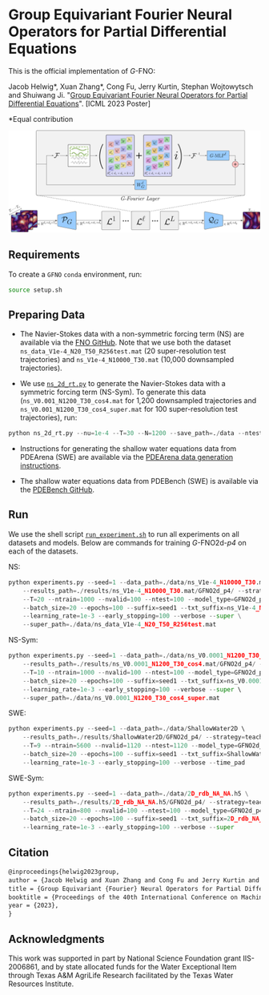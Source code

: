 # Group Equivariant Fourier Neural Operators for Partial Differential Equations

This is the official implementation of *G*-FNO:

Jacob Helwig*, Xuan Zhang*, Cong Fu, Jerry Kurtin, Stephan Wojtowytsch and Shuiwang Ji. "[Group Equivariant Fourier Neural Operators for Partial Differential Equations](https://icml.cc/virtual/2023/poster/23875)". [ICML 2023 Poster]

*Equal contribution

![](assets/network_visual.png)


## Requirements

To create a `GFNO` `conda` environment, run:

```bash
source setup.sh
```

## Preparing Data

* The Navier-Stokes data with a non-symmetric forcing term (NS) are available via the 
[FNO GitHub](https://github.com/neuraloperator/neuraloperator/tree/master). Note that we use both the dataset 
`ns_data_V1e-4_N20_T50_R256test.mat` (20 super-resolution test trajectories) and `ns_V1e-4_N10000_T30.mat`
(10,000 downsampled trajectories). 

* We use [`ns_2d_rt.py`](data_generation/navier_stokes/ns_2d_rt.py) to generate the Navier-Stokes data with a symmetric 
forcing term (NS-Sym). To generate this data (`ns_V0.001_N1200_T30_cos4.mat` for 1,200 downsampled trajectories and 
`ns_V0.001_N1200_T30_cos4_super.mat` for 100 super-resolution test trajectories), run:

```python
python ns_2d_rt.py --nu=1e-4 --T=30 --N=1200 --save_path=./data --ntest=100 --period=4
```

* Instructions for generating the shallow water equations data from PDEArena (SWE) are available via the [PDEArena data generation instructions](https://microsoft.github.io/pdearena/data/).

* The shallow water equations data from PDEBench (SWE) is available via the [PDEBench GitHub](https://github.com/pdebench/PDEBench).

## Run

We use the shell script [`run_experiment.sh`](run_experiment.sh) to run all experiments on all datasets and models. 
Below are commands for training *G*-FNO2d-*p4* on each of the datasets.

NS:

```python
python experiments.py --seed=1 --data_path=./data/ns_V1e-4_N10000_T30.mat \ 
    --results_path=./results/ns_V1e-4_N10000_T30.mat/GFNO2d_p4/ --strategy=teacher_forcing \ 
    --T=20 --ntrain=1000 --nvalid=100 --ntest=100 --model_type=GFNO2d_p4 --modes=12 --width=10 \
    --batch_size=20 --epochs=100 --suffix=seed1 --txt_suffix=ns_V1e-4_N10000_T30.mat_GFNO2d_p4_seed1 \ 
    --learning_rate=1e-3 --early_stopping=100 --verbose --super \
    --super_path=./data/ns_data_V1e-4_N20_T50_R256test.mat
```

NS-Sym:

```python
python experiments.py --seed=1 --data_path=./data/ns_V0.0001_N1200_T30_cos4.mat \ 
    --results_path=./results/ns_V0.0001_N1200_T30_cos4.mat/GFNO2d_p4/ --strategy=teacher_forcing \ 
    --T=10 --ntrain=1000 --nvalid=100 --ntest=100 --model_type=GFNO2d_p4 --modes=12 --width=10 \
    --batch_size=20 --epochs=100 --suffix=seed1 --txt_suffix=ns_V0.0001_N1200_T30_cos4.mat_GFNO2d_p4_seed1 \ 
    --learning_rate=1e-3 --early_stopping=100 --verbose --super \ 
    --super_path=./data/ns_V0.0001_N1200_T30_cos4_super.mat
```

SWE:

```python
python experiments.py --seed=1 --data_path=./data/ShallowWater2D \ 
    --results_path=./results/ShallowWater2D/GFNO2d_p4/ --strategy=teacher_forcing \ 
    --T=9 --ntrain=5600 --nvalid=1120 --ntest=1120 --model_type=GFNO2d_p4 --modes=32 --width=10 \ 
    --batch_size=20 --epochs=100 --suffix=seed1 --txt_suffix=ShallowWater2D_GFNO2d_p4_seed1 \ 
    --learning_rate=1e-3 --early_stopping=100 --verbose --time_pad
```

SWE-Sym:

```python
python experiments.py --seed=1 --data_path=./data/2D_rdb_NA_NA.h5 \
    --results_path=./results/2D_rdb_NA_NA.h5/GFNO2d_p4/ --strategy=teacher_forcing \ 
    --T=24 --ntrain=800 --nvalid=100 --ntest=100 --model_type=GFNO2d_p4 --modes=12 --width=10 \ 
    --batch_size=20 --epochs=100 --suffix=seed1 --txt_suffix=2D_rdb_NA_NA.h5_GFNO2d_p4_seed1 \ 
    --learning_rate=1e-3 --early_stopping=100 --verbose --super
```

## Citation
```latex
@inproceedings{helwig2023group,
author = {Jacob Helwig and Xuan Zhang and Cong Fu and Jerry Kurtin and Stephan Wojtowytsch and Shuiwang Ji},
title = {Group Equivariant {Fourier} Neural Operators for Partial Differential Equations},
booktitle = {Proceedings of the 40th International Conference on Machine Learning},
year = {2023},
}
```

## Acknowledgments
This work was supported in part by National Science Foundation grant IIS-2006861, and by state allocated funds for the Water Exceptional Item through Texas A&M AgriLife Research facilitated by the Texas Water Resources Institute.
